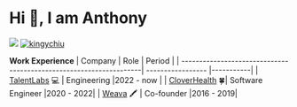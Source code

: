 # Hi :wave:, I am Anthony

![](https://komarev.com/ghpvc/?username=kingychiu)
[![kingychiu](https://road-to-kaggle-grandmaster.vercel.app/api/simple/kingychiu)](https://kaggle.com/kingychiu/)

**Work Experience**
| Company                                                            | Role              | Period    |
| -------------------------------------------------------------------| ----------------- |-----------|
| [TalentLabs](https://www.talentlabs.org/) :computer:           | Engineering       |2022 - now |
| [CloverHealth](https://www.cloverhealth.com/en/) :four_leaf_clover:| Software Engineer |2020 - 2022|
| [Weava](https://www.weavatools.com/) :crayon:                      | Co-founder        |2016 - 2019|
